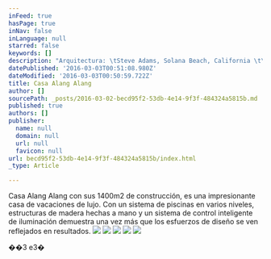 ```yaml
---
inFeed: true
hasPage: true
inNav: false
inLanguage: null
starred: false
keywords: []
description: "Arquitectura: \tSteve Adams, Solana Beach, California \t\t[Adams Design Associates] Area: 1400m2. Ubicación: Tamarindo, Guanacaste"
datePublished: '2016-03-03T00:51:08.980Z'
dateModified: '2016-03-03T00:50:59.722Z'
title: Casa Alang Alang
author: []
sourcePath: _posts/2016-03-02-becd95f2-53db-4e14-9f3f-484324a5815b.md
published: true
authors: []
publisher:
  name: null
  domain: null
  url: null
  favicon: null
url: becd95f2-53db-4e14-9f3f-484324a5815b/index.html
_type: Article

---
```

Casa Alang
Alang con sus 1400m2 de construcción, es una impresionante casa de
vacaciones de lujo. Con un sistema de piscinas en varios niveles, estructuras
de madera hechas a mano y un sistema de control inteligente de iluminación demuestra
una vez más que los esfuerzos de diseño se ven reflejados en resultados.
![](https://the-grid-user-content.s3-us-west-2.amazonaws.com/627c5341-d217-42cb-bdad-648fd187c0ee.jpg)
![](https://the-grid-user-content.s3-us-west-2.amazonaws.com/ce57c127-3624-49cb-9f70-b21e3ce7648e.jpg)
![](https://the-grid-user-content.s3-us-west-2.amazonaws.com/12dce819-5f83-47b9-955d-dcdc1e1d866a.jpg)
![](https://the-grid-user-content.s3-us-west-2.amazonaws.com/a640ff4d-8877-4225-88e2-bf75823fae81.jpg)
![](https://the-grid-user-content.s3-us-west-2.amazonaws.com/655a2c9f-a6ce-4162-8c96-4c048e551ad9.jpg)

��3 e3�